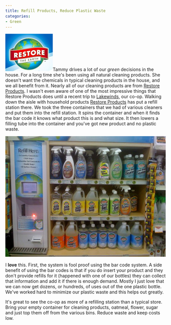 ```yaml
---
title: Refill Products, Reduce Plastic Waste
categories:
- Green
---
```


[![Restore the Earth Logo.jpg](/assets/posts/2008/restore-the-earth-logo.jpg)](http://www.restoreproducts.com/)Tammy drives a lot of our _green_ decisions in the house. For a long time she's been using all natural cleaning products. She doesn't want the chemicals in typical cleaning products in the house, and we all benefit from it. Nearly all of our cleaning products are from [Restore Products](http://www.restoreproducts.com/). I wasn't even aware of one of the most impressive things that Restore Products does until a recent trip to [Lakewinds](http://www.lakewinds.com/), our co-op.
Walking down the aisle with household products [Restore Products](http://www.restoreproducts.com/) has put a refill station there. We took the three containers that we had of various cleaners and put them into the refill station. It spins the container and when it finds the bar code it knows what product this is and what size. It then lowers a filling tube into the container and you've got new product and no plastic waste.

[![](/assets/posts/2008/l-640-480-daeca7aa-9f88-4593-9ca7-a31f3975db7e.jpeg)](/assets/posts/2008/l-640-480-daeca7aa-9f88-4593-9ca7-a31f3975db7e.jpeg)

I **love** this. First, the system is fool proof using the bar code system. A side benefit of using the bar codes is that if you do insert your product and they don't provide refills for it (happened with one of our bottles) they can collect that information and add it if there is enough demand. Mostly I just love that we can now get dozens, or hundreds, of uses out of the one plastic bottle. We've worked hard to minimize our plastic waste and this helps out greatly.

It's great to see the co-op as more of a refilling station than a typical store. Bring your empty container for cleaning products, oatmeal, flower, sugar and just top them off from the various bins. Reduce waste and keep costs low.
